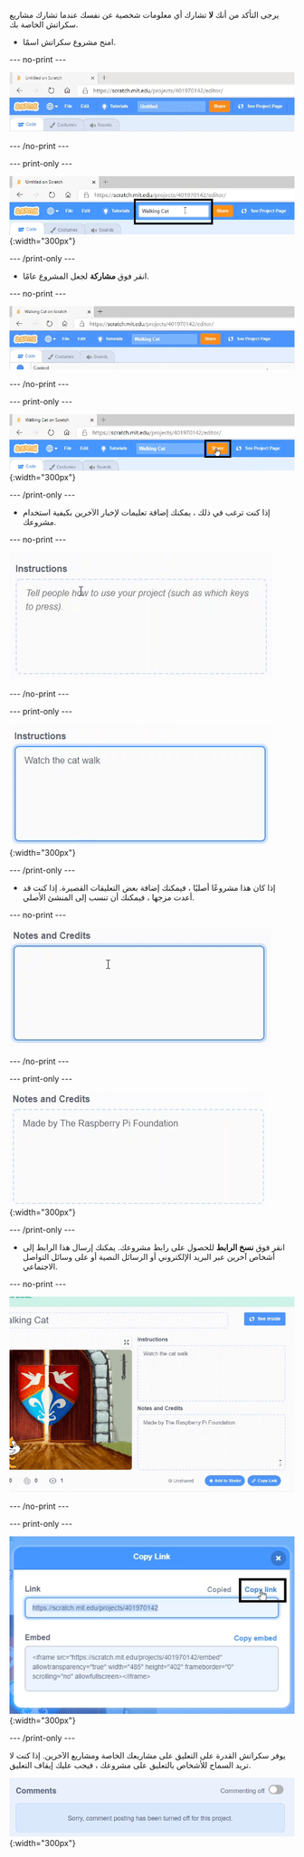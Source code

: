 يرجى التأكد من أنك **لا** تشارك أي معلومات شخصية عن نفسك عندما تشارك مشاريع سكراتش الخاصة بك.

- امنح مشروع سكراتش اسمًا.

--- no-print ---

![Changing "Untitled" to "Walking Cat" to name the project, in the box to the left of the orange 'Share' button at the top of the screen.](images/name_file.gif)

--- /no-print ---

--- print-only ---

![The project name box with the new name 'Walking Cat' highlighted, to the left of the orange 'Share' button at the top of the screen.](images/name_file.png){:width="300px"}

--- /print-only ---

- انقر فوق **مشاركة** لجعل المشروع عامًا.

--- no-print ---

![النقر فوق الزر البرتقالي "مشاركة" أعلى الشاشة. Then, a message appears saying "Your project is now shared."](images/share.gif)

--- /no-print ---

--- print-only ---

![تم تمييز زر "مشاركة" البرتقالي.](images/share.png){:width="300px"}

--- /print-only ---

- إذا كنت ترغب في ذلك ، يمكنك إضافة تعليمات لإخبار الآخرين بكيفية استخدام مشروعك.

--- no-print ---

![كتابة "شاهد القطة تمشي" في مربع "التعليمات".](images/add_instructions.gif)

--- /no-print ---

--- print-only ---

![The 'Instructions' box, showing "Watch the cat walk" typed in.](images/add_instructions.png){:width="300px"}

--- /print-only ---

- إذا كان هذا مشروعًا أصليًا ، فيمكنك إضافة بعض التعليقات القصيرة. إذا كنت قد أعدت مزجها ، فيمكنك أن تنسب إلى المنشئ الأصلي.

--- no-print ---

![كتابة "بواسطة The Raspberry Pi Foundation" في مربع "الملاحظات والاعتمادات".](images/notes_and_credits.gif)

--- /no-print ---

--- print-only ---

![The 'Notes and Credits' box, showing "Made by The Raspberry Pi Foundation" typed in.](images/notes_and_credits.png){:width="300px"}

--- /print-only ---

- انقر فوق **نسخ الرابط** للحصول على رابط مشروعك. يمكنك إرسال هذا الرابط إلى أشخاص آخرين عبر البريد الإلكتروني أو الرسائل النصية أو على وسائل التواصل الاجتماعي.

--- no-print ---

![Clicking on 'Copy Link', which opens a 'Copy Link' dialog box. Then, in the dialog box, highlighting the URL under 'Link', and selecting 'Copy link'.](images/copy_link.gif)

--- /no-print ---

--- print-only ---

![The 'Copy link' button highlighted, in the 'Copy Link' dialog box.](images/copy_link.png){:width="300px"}

--- /print-only ---

يوفر سكراتش القدرة على التعليق على مشاريعك الخاصة ومشاريع الآخرين. إذا كنت لا تريد السماح للأشخاص بالتعليق على مشروعك ، فيجب عليك إيقاف التعليق.

![The slider above the 'Comments' box is in the 'Commenting off' position. A message is shown saying "Sorry, comment posting has been turned off for this project."](images/comments-off.png){:width="300px"}
